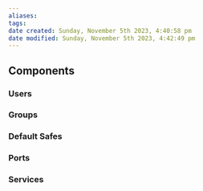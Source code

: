```yaml
---
aliases: 
tags: 
date created: Sunday, November 5th 2023, 4:40:58 pm
date modified: Sunday, November 5th 2023, 4:42:49 pm
---
```


## Components

### Users

### Groups

### Default Safes

### Ports

### Services